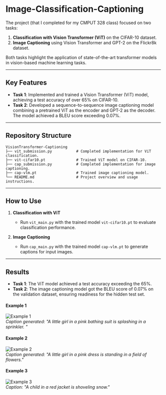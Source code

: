 # Image-Classification-Captioning

The project (that I completed for my CMPUT 328 class) focused on two tasks:  

1. **Classification with Vision Transformer (ViT)** on the CIFAR-10 dataset.  
2. **Image Captioning** using Vision Transformer and GPT-2 on the Flickr8k dataset.  

Both tasks highlight the application of state-of-the-art transformer models in vision-based machine learning tasks.  

---

## Key Features  

- **Task 1**: Implemented and trained a Vision Transformer (ViT) model, achieving a test accuracy of over 65% on CIFAR-10.  
- **Task 2**: Developed a sequence-to-sequence image captioning model combining a pretrained ViT as the encoder and GPT-2 as the decoder. The model achieved a BLEU score exceeding 0.07%.  

---

## Repository Structure  
```
VisionTransformer-Captioning
├── vit_submission.py           # Completed implementation for ViT classification.
├── vit-cifar10.pt              # Trained ViT model on CIFAR-10.
├── cap_submission.py           # Completed implementation for image captioning.
├── cap-vlm.pt                  # Trained image captioning model.
└── README.md                   # Project overview and usage instructions.
```
---

## How to Use  

1. **Classification with ViT**  
   - Run `vit_main.py` with the trained model `vit-cifar10.pt` to evaluate classification performance.  

2. **Image Captioning**  
   - Run `cap_main.py` with the trained model `cap-vlm.pt` to generate captions for input images.  

---

## Results  

- **Task 1**: The ViT model achieved a test accuracy exceeding the 65%.  
- **Task 2**: The image captioning model got the BLEU score of 0.07% on the validation dataset, ensuring readiness for the hidden test set.  

#### Example 1  
![Example 1](result_1.jpg)  
*Caption generated: "A little girl in a pink bathing suit is splashing in a sprinkler. "*

#### Example 2  
![Example 2](result_2.jpg)  
*Caption generated: "A little girl in a pink dress is standing in a field of flowers."*

#### Example 3  
![Example 3](result_3.jpg)  
*Caption: "A child in a red jacket is shoveling snow."*  
